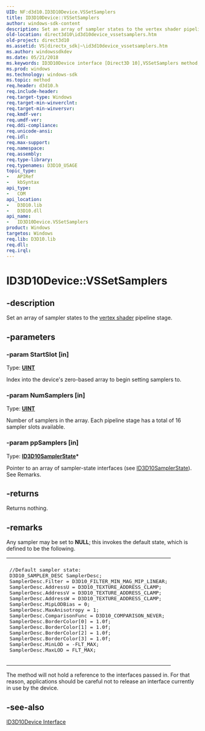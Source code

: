 ```yaml
---
UID: NF:d3d10.ID3D10Device.VSSetSamplers
title: ID3D10Device::VSSetSamplers
author: windows-sdk-content
description: Set an array of sampler states to the vertex shader pipeline stage.
old-location: direct3d10\id3d10device_vssetsamplers.htm
old-project: direct3d10
ms.assetid: VS|directx_sdk|~\id3d10device_vssetsamplers.htm
ms.author: windowssdkdev
ms.date: 05/21/2018
ms.keywords: ID3D10Device interface [Direct3D 10],VSSetSamplers method, ID3D10Device.VSSetSamplers, ID3D10Device::VSSetSamplers, VSSetSamplers, VSSetSamplers method [Direct3D 10], VSSetSamplers method [Direct3D 10],ID3D10Device interface, d3d10/ID3D10Device::VSSetSamplers, direct3d10.id3d10device_vssetsamplers, f52bec26-138b-dd22-78d6-1674e519b377
ms.prod: windows
ms.technology: windows-sdk
ms.topic: method
req.header: d3d10.h
req.include-header: 
req.target-type: Windows
req.target-min-winverclnt: 
req.target-min-winversvr: 
req.kmdf-ver: 
req.umdf-ver: 
req.ddi-compliance: 
req.unicode-ansi: 
req.idl: 
req.max-support: 
req.namespace: 
req.assembly: 
req.type-library: 
req.typenames: D3D10_USAGE
topic_type:
-	APIRef
-	kbSyntax
api_type:
-	COM
api_location:
-	D3D10.lib
-	D3D10.dll
api_name:
-	ID3D10Device.VSSetSamplers
product: Windows
targetos: Windows
req.lib: D3D10.lib
req.dll: 
req.irql: 
---
```


# ID3D10Device::VSSetSamplers


## -description


Set an array of sampler states to the <a href="direct3d10.d3d10_graphics_programming_guide_shader_stages">vertex shader</a> pipeline stage.


## -parameters




### -param StartSlot [in]

Type: <b><a href="https://msdn.microsoft.com/4553cafc-450e-4493-a4d4-cb6e2f274d46">UINT</a></b>

Index into the device's zero-based array to begin setting samplers to.


### -param NumSamplers [in]

Type: <b><a href="https://msdn.microsoft.com/4553cafc-450e-4493-a4d4-cb6e2f274d46">UINT</a></b>

Number of samplers in the array. Each pipeline stage has a total of 16 sampler slots available.


### -param ppSamplers [in]

Type: <b><a href="https://msdn.microsoft.com/5815f809-aec0-49b1-bcef-d04146551af9">ID3D10SamplerState</a>*</b>

Pointer to an array of sampler-state interfaces (see <a href="https://msdn.microsoft.com/5815f809-aec0-49b1-bcef-d04146551af9">ID3D10SamplerState</a>). See Remarks.


## -returns



Returns nothing.




## -remarks



Any sampler may be set to <b>NULL</b>; this invokes the default state, which is defined to be the following.

<div class="code"><span codelanguage=""><table>
<tr>
<th></th>
</tr>
<tr>
<td>
<pre>
//Default sampler state:
D3D10_SAMPLER_DESC SamplerDesc;
SamplerDesc.Filter = D3D10_FILTER_MIN_MAG_MIP_LINEAR;
SamplerDesc.AddressU = D3D10_TEXTURE_ADDRESS_CLAMP;
SamplerDesc.AddressV = D3D10_TEXTURE_ADDRESS_CLAMP;
SamplerDesc.AddressW = D3D10_TEXTURE_ADDRESS_CLAMP;
SamplerDesc.MipLODBias = 0;
SamplerDesc.MaxAnisotropy = 1;
SamplerDesc.ComparisonFunc = D3D10_COMPARISON_NEVER;
SamplerDesc.BorderColor[0] = 1.0f;
SamplerDesc.BorderColor[1] = 1.0f;
SamplerDesc.BorderColor[2] = 1.0f;
SamplerDesc.BorderColor[3] = 1.0f;
SamplerDesc.MinLOD = -FLT_MAX;
SamplerDesc.MaxLOD = FLT_MAX;
		</pre>
</td>
</tr>
</table></span></div>
The method will not hold a reference to the interfaces passed in. For that reason, applications should be careful not to release an interface currently in use by the device.




## -see-also




<a href="https://msdn.microsoft.com/63c7fca3-5575-41a7-9bdf-2582e6b9c182">ID3D10Device Interface</a>
 

 

